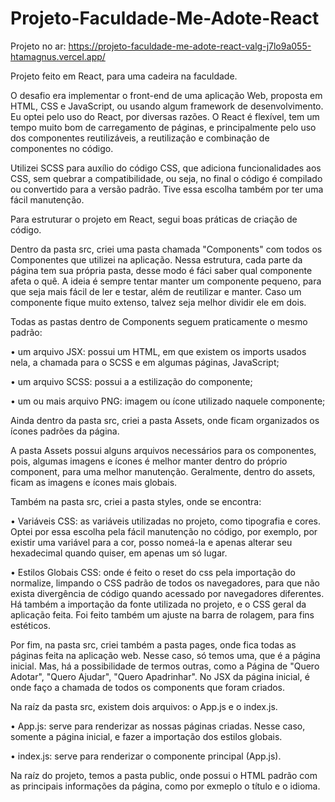 # Projeto-Faculdade-Me-Adote-React
 
 
Projeto no ar: https://projeto-faculdade-me-adote-react-valg-j7lo9a055-htamagnus.vercel.app/


Projeto feito em React, para uma cadeira na faculdade. 

O desafio era implementar o front-end de uma aplicação Web, proposta em HTML, CSS e JavaScript, ou usando algum framework de desenvolvimento. Eu optei pelo uso do React, por diversas razões. O React é flexível, tem um tempo muito bom de carregamento de páginas, e principalmente pelo uso dos componentes reutilizáveis, a reutilização e combinação de componentes no código.

Utilizei SCSS para auxílio do código CSS, que adiciona funcionalidades aos CSS, sem quebrar a compatibilidade, ou seja, no final o código é compilado ou convertido para a versão padrão. Tive essa escolha também por ter uma fácil manutenção.

Para estruturar o projeto em React, segui boas práticas de criação de código. 

Dentro da pasta src, criei uma pasta chamada "Components" com todos os Componentes que utilizei na aplicação. Nessa estrutura, cada parte da página tem sua própria pasta, desse modo é fáci saber qual componente afeta o quê. A ideia é sempre tentar manter um componente pequeno, para que seja mais fácil de ler e testar, além de reutilizar e manter. Caso um componente fique muito extenso, talvez seja melhor dividir ele em dois. 
 
Todas as pastas dentro de Components seguem praticamente o mesmo padrão: 

• um arquivo JSX: possui um HTML, em que existem os imports usados nela, a chamada para o SCSS e em algumas páginas, JavaScript;

• um arquivo SCSS: possui a a estilização do componente;

• um ou mais arquivo PNG: imagem ou ícone utilizado naquele componente;




Ainda dentro da pasta src, criei a pasta Assets, onde ficam organizados os ícones padrões da página.

A pasta Assets possui alguns arquivos necessários para os componentes, pois, algumas imagens e ícones é melhor manter dentro do próprio component, para uma melhor manutenção. Geralmente, dentro do assets, ficam as imagens e ícones mais globais.



Também na pasta src, criei a pasta styles, onde se encontra:

• Variáveis CSS: as variáveis utilizadas no projeto, como tipografia e cores. Optei por essa escolha pela fácil manutenção no código, por exemplo, por existir uma variável para a cor, posso nomeá-la e apenas alterar seu hexadecimal quando quiser, em apenas um só lugar. 

• Estilos Globais CSS: onde é feito o reset do css pela importação do normalize, limpando o CSS padrão de todos os navegadores, para que não exista divergência de código quando acessado por navegadores diferentes. Há também a importação da fonte utilizada no projeto, e o CSS geral da aplicação feita. Foi feito também um ajuste na barra de rolagem, para fins estéticos.



Por fim, na pasta src, criei também a pasta pages, onde fica todas as páginas feita na aplicação web. Nesse caso, só temos uma, que é a página inicial. Mas, há a possibilidade de termos outras, como a Página de "Quero Adotar", "Quero Ajudar", "Quero Apadrinhar". No JSX da página inicial, é onde faço a chamada de todos os components que foram criados.



Na raíz da pasta src, existem dois arquivos: o App.js e o index.js. 

• App.js: serve para renderizar as nossas páginas criadas. Nesse caso, somente a página inicial, e fazer a importação dos estilos globais.

• index.js: serve para renderizar o componente principal (App.js). 


Na raíz do projeto, temos a pasta public, onde possui o HTML padrão com as principais informações da página, como por exmeplo o título e o idioma.
